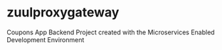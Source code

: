 # zuulproxygateway
Coupons App Backend Project created with the Microservices Enabled Development Environment
